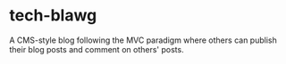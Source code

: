 # tech-blawg
A CMS-style blog following the MVC paradigm where others can publish their blog posts and comment on others' posts.
